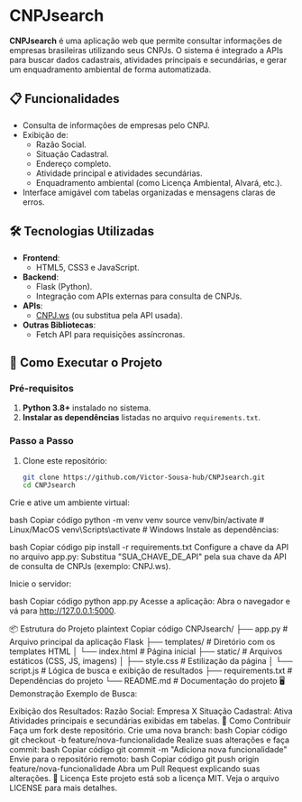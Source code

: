 # CNPJsearch

**CNPJsearch** é uma aplicação web que permite consultar informações de empresas brasileiras utilizando seus CNPJs. O sistema é integrado a APIs para buscar dados cadastrais, atividades principais e secundárias, e gerar um enquadramento ambiental de forma automatizada.

## 📋 Funcionalidades

- Consulta de informações de empresas pelo CNPJ.
- Exibição de:
  - Razão Social.
  - Situação Cadastral.
  - Endereço completo.
  - Atividade principal e atividades secundárias.
  - Enquadramento ambiental (como Licença Ambiental, Alvará, etc.).
- Interface amigável com tabelas organizadas e mensagens claras de erros.

## 🛠️ Tecnologias Utilizadas

- **Frontend**:
  - HTML5, CSS3 e JavaScript.
- **Backend**:
  - Flask (Python).
  - Integração com APIs externas para consulta de CNPJs.
- **APIs**:
  - [CNPJ.ws](https://www.cnpj.ws/docs/api-publica/consultando-cnpj) (ou substitua pela API usada).
- **Outras Bibliotecas**:
  - Fetch API para requisições assíncronas.

## 🚀 Como Executar o Projeto

### Pré-requisitos

1. **Python 3.8+** instalado no sistema.
2. **Instalar as dependências** listadas no arquivo `requirements.txt`.

### Passo a Passo

1. Clone este repositório:
   ```bash
   git clone https://github.com/Victor-Sousa-hub/CNPJsearch.git
   cd CNPJsearch
Crie e ative um ambiente virtual:

bash
Copiar código
python -m venv venv
source venv/bin/activate  # Linux/MacOS
venv\Scripts\activate     # Windows
Instale as dependências:

bash
Copiar código
pip install -r requirements.txt
Configure a chave da API no arquivo app.py: Substitua "SUA_CHAVE_DE_API" pela sua chave da API de consulta de CNPJs (exemplo: CNPJ.ws).

Inicie o servidor:

bash
Copiar código
python app.py
Acesse a aplicação: Abra o navegador e vá para http://127.0.0.1:5000.

📦 Estrutura do Projeto
plaintext
Copiar código
CNPJsearch/
├── app.py                 # Arquivo principal da aplicação Flask
├── templates/             # Diretório com os templates HTML
│   └── index.html         # Página inicial
├── static/                # Arquivos estáticos (CSS, JS, imagens)
│   ├── style.css          # Estilização da página
│   └── script.js          # Lógica de busca e exibição de resultados
├── requirements.txt       # Dependências do projeto
└── README.md              # Documentação do projeto
🖥️ Demonstração
Exemplo de Busca:


Exibição dos Resultados:
Razão Social: Empresa X
Situação Cadastral: Ativa
Atividades principais e secundárias exibidas em tabelas.
📝 Como Contribuir
Faça um fork deste repositório.
Crie uma nova branch:
bash
Copiar código
git checkout -b feature/nova-funcionalidade
Realize suas alterações e faça commit:
bash
Copiar código
git commit -m "Adiciona nova funcionalidade"
Envie para o repositório remoto:
bash
Copiar código
git push origin feature/nova-funcionalidade
Abra um Pull Request explicando suas alterações.
📄 Licença
Este projeto está sob a licença MIT. Veja o arquivo LICENSE para mais detalhes.
